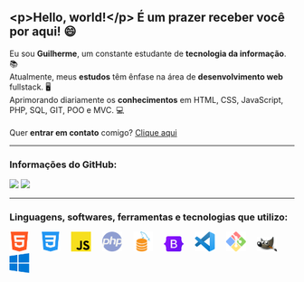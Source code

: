 ## &lt;p&gt;Hello, world!&lt;/p&gt; É um prazer receber você por aqui! 😄

Eu sou **Guilherme**, um constante estudante de **tecnologia da informação**. 📚<br>
Atualmente, meus **estudos** têm ênfase na área de **desenvolvimento web** fullstack. 🖥<br>
Aprimorando diariamente os **conhecimentos** em HTML, CSS, JavaScript, PHP, SQL, GIT, POO e MVC. 💻<br><br>
Quer **entrar em contato** comigo? [Clique aqui](https://guilhermecastelo.github.io/)

<hr>

### Informações do GitHub:
<div>
  <img height="162em" src="https://github-readme-stats.vercel.app/api/top-langs/?username=GuilhermeCastelo&layout=compact&theme=react&locale=pt-br&border_radius=5&hide_border=true">

<img height="162em" src="https://github-readme-stats.vercel.app/api?username=GuilhermeCastelo&layout=compact&theme=react&locale=pt-br&border_radius=8&hide_border=true">
</div>

<hr>

### Linguagens, softwares, ferramentas e tecnologias que utilizo:
<div>
  <img src="icons/html.png" width="35" heigth="35" title="HTML5">&nbsp;&nbsp;&nbsp;&nbsp;
  <img src="icons/css.png" width="35" heigth="35" title="CSS3">&nbsp;&nbsp;&nbsp;&nbsp;
  <img src="icons/js.png" width="35" heigth="35" title="JavaScript">&nbsp;&nbsp;&nbsp;&nbsp;
  <img src="icons/php.png" width="35" heigth="35" title="PHP">&nbsp;&nbsp;&nbsp;&nbsp;
  <img src="icons/mysql.png" width="35" heigth="35" title="MySQL">&nbsp;&nbsp;&nbsp;&nbsp;
  <img src="icons/bootstrap.png" width="35" heigth="35" title="Bootstrap">&nbsp;&nbsp;&nbsp;&nbsp;
  <img src="icons/vscode.png" width="35" heigth="35" title="Visual Studio Code">&nbsp;&nbsp;&nbsp;&nbsp;
  <img src="icons/git.png" width="35" heigth="35" title="GIT">&nbsp;&nbsp;&nbsp;&nbsp;
  <img src="icons/gimp.png" width="35" heigth="35" title="GIMP">&nbsp;&nbsp;&nbsp;&nbsp;
  <img src="icons/windows.png" width="35" heigth="35" title="Windows">&nbsp;&nbsp;&nbsp;&nbsp;
</div>
